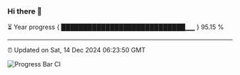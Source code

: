 ### Hi there 👋

⏳ Year progress { ████████████████████████████▁▁ } 95.15 %

---

⏰ Updated on Sat, 14 Dec 2024 06:23:50 GMT

![Progress Bar CI](https://github.com/liununu/liununu/workflows/Progress%20Bar%20CI/badge.svg)
